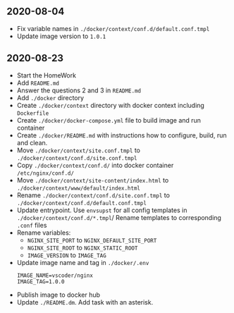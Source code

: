 ## 2020-08-04

- Fix variable names in `./docker/context/conf.d/default.conf.tmpl`
- Update image version to `1.0.1`

## 2020-08-23

- Start the HomeWork
- Add `README.md`
- Answer the questions 2 and 3 in `README.md`
- Add `./docker` directory
- Create `./docker/context` directory with docker context including `Dockerfile`
- Create `./docker/docker-compose.yml` file to build image and run container
- Create `./docker/README.md` with instructions how to configure, build, run and clean.
- Move `./docker/context/site.conf.tmpl` to `./docker/context/conf.d/site.conf.tmpl`
- Copy `./docker/context/conf.d/` into docker container `/etc/nginx/conf.d/`
- Move `./docker/context/site-content/index.html` to `./docker/context/www/default/index.html`
- Rename `./docker/context/conf.d/site.conf.tmpl` to `./docker/context/conf.d/default.conf.tmpl`
- Update entrypoint. Use `envsupst` for all config templates in `./docker/context/conf.d/*.tmpl`/ Rename templates to corresponding `.conf` files
- Rename variables:
  - `NGINX_SITE_PORT` to `NGINX_DEFAULT_SITE_PORT`
  - `NGINX_SITE_ROOT` to `NGINX_STATIC_ROOT`
  - `IMAGE_VERSION` to `IMAGE_TAG`
- Update image name and tag in `./docker/.env`
  ```shell
  IMAGE_NAME=vscoder/nginx
  IMAGE_TAG=1.0.0
  ```
- Publish image to docker hub
- Update `./README.dm`. Add task with an asterisk.
